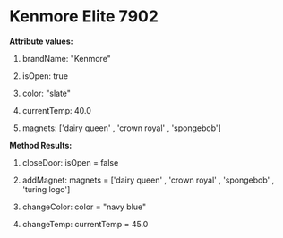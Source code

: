 # Kenmore Elite 7902

**Attribute values:**

1. brandName: "Kenmore"

2. isOpen: true

3. color: "slate"

4. currentTemp: 40.0

5. magnets: ['dairy queen' , 'crown royal' , 'spongebob']

**Method Results:**

1. closeDoor: isOpen = false

2. addMagnet: magnets = ['dairy queen' , 'crown royal' , 'spongebob' , 'turing logo']

3. changeColor: color = "navy blue"

4. changeTemp: currentTemp = 45.0
